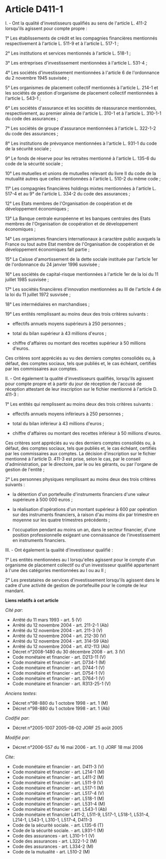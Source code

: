 # Article D411-1

I. - Ont la qualité d'investisseurs qualifiés au sens de l'article L. 411-2 lorsqu'ils agissent pour compte propre :

1° Les établissements de crédit et les compagnies financières mentionnés respectivement à l'article L. 511-9 et à l'article
L. 517-1 ;

2° Les institutions et services mentionnés à l'article L. 518-1 ;

3° Les entreprises d'investissement mentionnées à l'article L. 531-4 ;

4° Les sociétés d'investissement mentionnées à l'article 6 de l'ordonnance du 2 novembre 1945 susvisée ;

5° Les organismes de placement collectif mentionnés à l'article L. 214-1 et les sociétés de gestion d'organisme de placement
collectif mentionnées à l'article L. 543-1 ;

6° Les sociétés d'assurance et les sociétés de réassurance mentionnées, respectivement, au premier alinéa de l'article L.
310-1 et à l'article L. 310-1-1 du code des assurances ;

7° Les sociétés de groupe d'assurance mentionnées à l'article L. 322-1-2 du code des assurances ;

8° Les institutions de prévoyance mentionnées à l'article L. 931-1 du code de la sécurité sociale ;

9° Le fonds de réserve pour les retraites mentionné à l'article L. 135-6 du code de la sécurité sociale ;

10° Les mutuelles et unions de mutuelles relevant du livre II du code de la mutualité autres que celles mentionnées à
l'article L. 510-2 du même code ;

11° Les compagnies financières holdings mixtes mentionnées à l'article L. 517-4 et au 9° de l'article L. 334-2 du code des
assurances ;

12° Les Etats membres de l'Organisation de coopération et de développement économiques ;

13° La Banque centrale européenne et les banques centrales des Etats membres de l'Organisation de coopération et de
développement économiques ;

14° Les organismes financiers internationaux à caractère public auxquels la France ou tout autre Etat membre de
l'Organisation de coopération et de développement économiques fait partie ;

15° La Caisse d'amortissement de la dette sociale instituée par l'article 1er de l'ordonnance du 24 janvier 1996 susvisée ;

16° Les sociétés de capital-risque mentionnées à l'article 1er de la loi du 11 juillet 1985 susvisée ;

17° Les sociétés financières d'innovation mentionnées au III de l'article 4 de la loi du 11 juillet 1972 susvisée ;

18° Les intermédiaires en marchandises ;

19° Les entités remplissant au moins deux des trois critères suivants :

- effectifs annuels moyens supérieurs à 250 personnes ;

- total du bilan supérieur à 43 millions d'euros ;

- chiffre d'affaires ou montant des recettes supérieur à 50 millions d'euros.

Ces critères sont appréciés au vu des derniers comptes consolidés ou, à défaut, des comptes sociaux, tels que publiés et, le
cas échéant, certifiés par les commissaires aux comptes.

II. - Ont également la qualité d'investisseurs qualifiés, lorsqu'ils agissent pour compte propre et à partir du jour de
réception de l'accusé de réception attestant de leur inscription sur le fichier mentionné à l'article D. 411-3 :

1° Les entités qui remplissent au moins deux des trois critères suivants :

- effectifs annuels moyens inférieurs à 250 personnes ;

- total du bilan inférieur à 43 millions d'euros ;

- chiffre d'affaires ou montant des recettes inférieur à 50 millions d'euros.

Ces critères sont appréciés au vu des derniers comptes consolidés ou, à défaut, des comptes sociaux, tels que publiés et, le
cas échéant, certifiés par les commissaires aux comptes. La décision d'inscription sur le fichier mentionné à l'article D.
411-3 est prise, selon le cas, par le conseil d'administration, par le directoire, par le ou les gérants, ou par l'organe de
gestion de l'entité ;

2° Les personnes physiques remplissant au moins deux des trois critères suivants :

- la détention d'un portefeuille d'instruments financiers d'une valeur supérieure à 500 000 euros ;

- la réalisation d'opérations d'un montant supérieur à 600  par opération sur des instruments financiers, à raison d'au moins
dix par trimestre en moyenne sur les quatre trimestres précédents ;

- l'occupation pendant au moins un an, dans le secteur financier, d'une position professionnelle exigeant une connaissance de
l'investissement en instruments financiers.

III. - Ont également la qualité d'investisseur qualifié :

1° Les entités mentionnées au I lorsqu'elles agissent pour le compte d'un organisme de placement collectif ou d'un
investisseur qualifié appartenant à l'une des catégories mentionnées au I ou au II ;

2° Les prestataires de services d'investissement lorsqu'ils agissent dans le cadre d'une activité de gestion de portefeuille
pour le compte de leur mandant.

**Liens relatifs à cet article**

_Cité par_:

  - Arrêté du 11 mars 1993 - art. 5 (V)
  - Arrêté du 12 novembre 2004 - art. 211-2-1 (Ab)
  - Arrêté du 12 novembre 2004 - art. 211-3 (V)
  - Arrêté du 12 novembre 2004 - art. 212-30 (V)
  - Arrêté du 12 novembre 2004 - art. 314-59 (Ab)
  - Arrêté du 12 novembre 2004 - art. 412-113 (Ab)
  - Décret n°2008-1480 du 30 décembre 2008 - art. 3 (V)
  - Code monétaire et financier - art. D213-11 (V)
  - Code monétaire et financier - art. D734-1 (M)
  - Code monétaire et financier - art. D744-1 (V)
  - Code monétaire et financier - art. D754-1 (V)
  - Code monétaire et financier - art. D764-1 (V)
  - Code monétaire et financier - art. R313-25-1 (V)

_Anciens textes_:

  - Décret n°98-880 du 1 octobre 1998 - art. 1 (M)
  - Décret n°98-880 du 1 octobre 1998 - art. 1 (Ab)

_Codifié par_:

  - Décret n°2005-1007 2005-08-02 JORF 25 août 2005

_Modifié par_:

  - Décret n°2006-557 du 16 mai 2006 - art. 1 () JORF 18 mai 2006

_Cite_:

  - Code monétaire et financier - art. D411-3 (V)
  - Code monétaire et financier - art. L214-1 (M)
  - Code monétaire et financier - art. L411-2 (M)
  - Code monétaire et financier - art. L511-9 (V)
  - Code monétaire et financier - art. L517-1 (M)
  - Code monétaire et financier - art. L517-4 (V)
  - Code monétaire et financier - art. L518-1 (M)
  - Code monétaire et financier - art. L531-4 (M)
  - Code monétaire et financier - art. L543-1 (Ab)
  - Code monétaire et financier L411-2, L511-9, L517-1, L518-1, L531-4, L214-1, L543-1, L310-1, L517-4, D411-3
  - Code de la sécurité sociale. - art. L135-6 (T)
  - Code de la sécurité sociale. - art. L931-1 (M)
  - Code des assurances - art. L310-1-1 (V)
  - Code des assurances - art. L322-1-2 (M)
  - Code des assurances - art. L334-2 (M)
  - Code de la mutualité - art. L510-2 (M)
